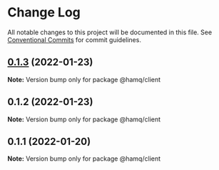 # Change Log

All notable changes to this project will be documented in this file.
See [Conventional Commits](https://conventionalcommits.org) for commit guidelines.

## [0.1.3](https://github.com/taoyuan/hamq/compare/@hamq/client@0.1.2...@hamq/client@0.1.3) (2022-01-23)

**Note:** Version bump only for package @hamq/client





## 0.1.2 (2022-01-23)

**Note:** Version bump only for package @hamq/client





## 0.1.1 (2022-01-20)

**Note:** Version bump only for package @hamq/client
